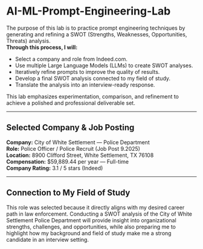 # AI-ML-Prompt-Engineering-Lab
The purpose of this lab is to practice prompt engineering techniques by generating and refining a SWOT (Strengths, Weaknesses, Opportunities, Threats) analysis.  
**Through this process, I will:**
- Select a company and role from Indeed.com.
- Use multiple Large Language Models (LLMs) to create SWOT analyses.
- Iteratively refine prompts to improve the quality of results.
- Develop a final SWOT analysis connected to my field of study.
- Translate the analysis into an interview-ready response.

This lab emphasizes experimentation, comparison, and refinement to achieve a polished and professional deliverable set.

---

## Selected Company & Job Posting

**Company:** City of White Settlement — Police Department  
**Role:** Police Officer / Police Recruit (Job Post 9.2025)  
**Location:** 8900 Clifford Street, White Settlement, TX 76108  
**Compensation:** $59,889.44 per year — Full-time  
**Company Rating:** 3.1 / 5 stars (Indeed)  

---

## Connection to My Field of Study
This role was selected because it directly aligns with my desired career path in law enforcement. Conducting a SWOT analysis of the City of White Settlement Police Department will provide insight into organizational strengths, challenges, and opportunities, while also preparing me to highlight how my background and field of study make me a strong candidate in an interview setting.
